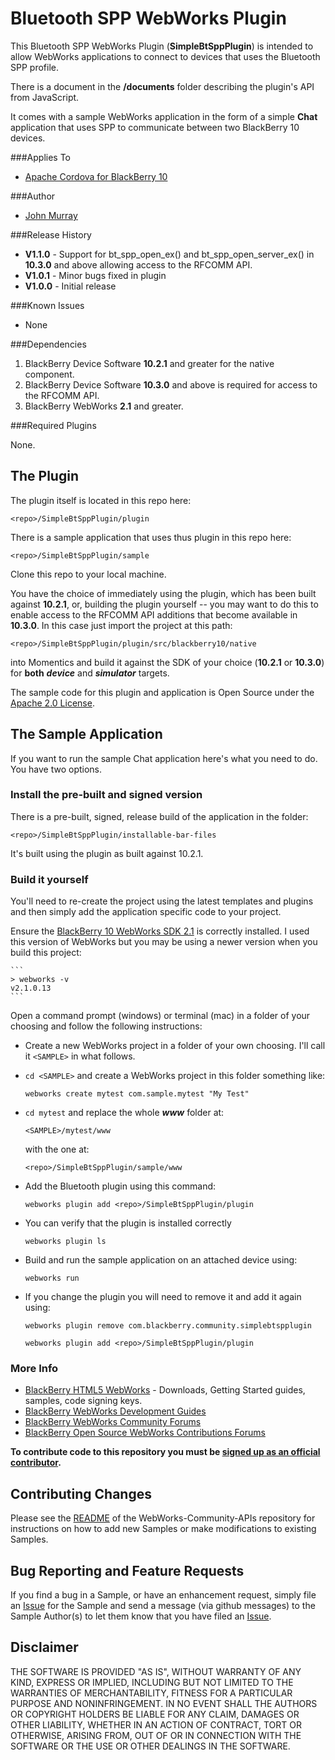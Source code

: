 # Bluetooth SPP WebWorks Plugin #


This Bluetooth SPP WebWorks Plugin (**SimpleBtSppPlugin**) is intended to allow  WebWorks applications to connect to devices that uses the Bluetooth SPP profile.

There is a document in the **/documents** folder describing the plugin's API from JavaScript.

It comes with a sample WebWorks application in the form of a simple **Chat** application that uses SPP to communicate between two BlackBerry 10 devices.

###Applies To

* [Apache Cordova for BlackBerry 10](https://github.com/blackberry/cordova-blackberry/tree/master/blackberry10)

###Author

* [John Murray](https://github.com/jcmurray)

###Release History

* **V1.1.0** - Support for bt\_spp\_open\_ex() and bt\_spp\_open\_server\_ex() in **10.3.0** and above allowing access to the RFCOMM API.
* **V1.0.1** - Minor bugs fixed in plugin
* **V1.0.0** - Initial release

###Known Issues

* None

###Dependencies

1. BlackBerry Device Software **10.2.1** and greater for the native component.
2. BlackBerry Device Software **10.3.0** and above is required for access to the RFCOMM API. 
1. BlackBerry WebWorks **2.1** and greater.

###Required Plugins

None.

## The Plugin ##

The plugin itself is located in this repo here:

	<repo>/SimpleBtSppPlugin/plugin

There is a sample application that uses thus plugin in this repo here:

	<repo>/SimpleBtSppPlugin/sample

Clone this repo to your local machine.

You have the choice of immediately using the plugin, which has been built against **10.2.1**, or, building the plugin yourself -- you may want to do this to enable access to the RFCOMM API additions that become available in **10.3.0**. In this case just import the project at this path:

	<repo>/SimpleBtSppPlugin/plugin/src/blackberry10/native

into Momentics and build it against the SDK of your choice (**10.2.1** or **10.3.0**) for **both** ***device*** and ***simulator*** targets.

The sample code for this plugin and application is Open Source under 
the [Apache 2.0 License](http://www.apache.org/licenses/LICENSE-2.0.html).

## The Sample Application ##

If you want to run the sample Chat application here's what you need to do. You have two options.

### Install the pre-built and signed version ###

There is a pre-built, signed, release build of the application in the folder: 

	<repo>/SimpleBtSppPlugin/installable-bar-files

It's built using the plugin as built against 10.2.1. 

### Build it yourself ###

You'll need to re-create the project using the latest templates and plugins and then simply add the application specific code to your project. 

Ensure the [BlackBerry 10 WebWorks SDK 2.1](https://developer.blackberry.com/html5/download/sdk) is correctly installed. I used this version of WebWorks but you may be using a newer version when you build this project: 

	```
	> webworks -v
	v2.1.0.13
	```

Open a command prompt (windows) or terminal (mac) in a folder of your choosing and follow the following instructions:

- Create a new WebWorks project in a folder of your own choosing. I'll call it `<SAMPLE>` in what follows.
- `cd <SAMPLE>` and create a WebWorks project in this folder something like:

	```
	webworks create mytest com.sample.mytest "My Test"
	```

- `cd mytest` and replace the whole ***www*** folder at:

	```
	<SAMPLE>/mytest/www
	```
	
	with the one at:

	```
	<repo>/SimpleBtSppPlugin/sample/www
	```

- Add the Bluetooth plugin using this command: 

	```
	webworks plugin add <repo>/SimpleBtSppPlugin/plugin
	```	

- You can verify that the plugin is installed correctly

	```
	webworks plugin ls
	``` 

- Build and run the sample application on an attached device using:

	```
	webworks run
	```

- If you change the plugin you will need to remove it and add it again using:

	```
	webworks plugin remove com.blackberry.community.simplebtspplugin
	```
	```
	webworks plugin add <repo>/SimpleBtSppPlugin/plugin
	```	

### More Info

* [BlackBerry HTML5 WebWorks](https://bdsc.webapps.blackberry.com/html5/) - Downloads, Getting Started guides, samples, code signing keys.
* [BlackBerry WebWorks Development Guides](https://bdsc.webapps.blackberry.com/html5/documentation)
* [BlackBerry WebWorks Community Forums](http://supportforums.blackberry.com/t5/Web-and-WebWorks-Development/bd-p/browser_dev)
* [BlackBerry Open Source WebWorks Contributions Forums](http://supportforums.blackberry.com/t5/BlackBerry-WebWorks/bd-p/ww_con)
 
**To contribute code to this repository you must be [signed up as an 
official contributor](http://blackberry.github.com/howToContribute.html).**

## Contributing Changes

Please see the [README](https://github.com/blackberry/WebWorks-Community-APIs/blob/master/README.md) of the WebWorks-Community-APIs repository for instructions on how to add new Samples or make modifications to existing Samples.

## Bug Reporting and Feature Requests

If you find a bug in a Sample, or have an enhancement request, simply file an [Issue](https://github.com/blackberry/WebWorks-Community-APIs/issues) for the Sample and send a message (via github messages) to the Sample Author(s) to let them know that you have filed an [Issue](https://github.com/blackberry/WebWorks-Community-APIs/issues).


## Disclaimer

THE SOFTWARE IS PROVIDED "AS IS", WITHOUT WARRANTY OF ANY KIND, EXPRESS OR IMPLIED, INCLUDING BUT NOT LIMITED TO THE WARRANTIES OF MERCHANTABILITY, FITNESS FOR A PARTICULAR PURPOSE AND NONINFRINGEMENT. IN NO EVENT SHALL THE AUTHORS OR COPYRIGHT HOLDERS BE LIABLE FOR ANY CLAIM, DAMAGES OR OTHER LIABILITY, WHETHER IN AN ACTION OF CONTRACT, TORT OR OTHERWISE, ARISING FROM, OUT OF OR IN CONNECTION WITH THE SOFTWARE OR THE USE OR OTHER DEALINGS IN THE SOFTWARE.